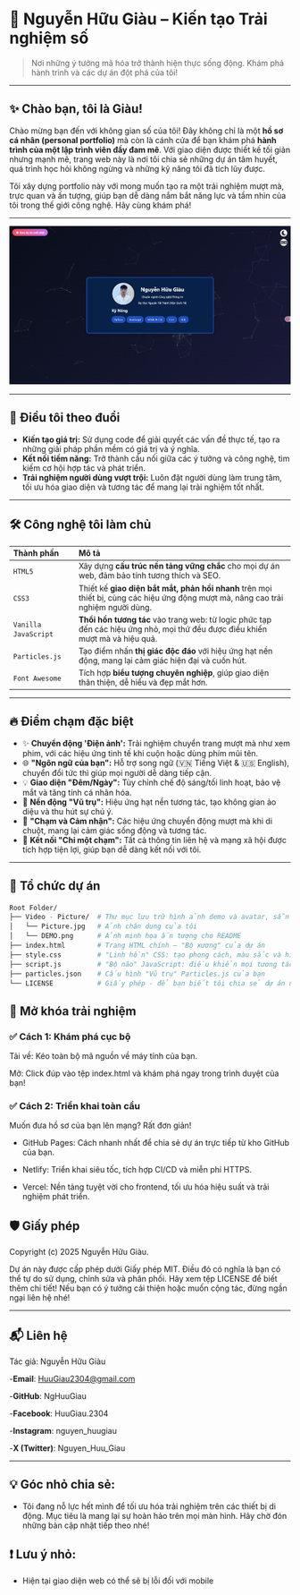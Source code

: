 # 🚀 Nguyễn Hữu Giàu – Kiến tạo Trải nghiệm số

> Nơi những ý tưởng mã hóa trở thành hiện thực sống động. Khám phá hành trình và các dự án đột phá của tôi!

---

## ✨ Chào bạn, tôi là Giàu!

Chào mừng bạn đến với không gian số của tôi! Đây không chỉ là một **hồ sơ cá nhân (personal portfolio)** mà còn là cánh cửa để bạn khám phá **hành trình của một lập trình viên đầy đam mê**. Với giao diện được thiết kế tối giản nhưng mạnh mẽ, trang web này là nơi tôi chia sẻ những dự án tâm huyết, quá trình học hỏi không ngừng và những kỹ năng tôi đã tích lũy được.

Tôi xây dựng portfolio này với mong muốn tạo ra một trải nghiệm mượt mà, trực quan và ấn tượng, giúp bạn dễ dàng nắm bắt năng lực và tầm nhìn của tôi trong thế giới công nghệ. Hãy cùng khám phá!

---

![Demo](Video-Picture/Demo.png)

---

## 🎯 Điều tôi theo đuổi

* **Kiến tạo giá trị:** Sử dụng code để giải quyết các vấn đề thực tế, tạo ra những giải pháp phần mềm có giá trị và ý nghĩa.
* **Kết nối tiềm năng:** Trở thành cầu nối giữa các ý tưởng và công nghệ, tìm kiếm cơ hội hợp tác và phát triển.
* **Trải nghiệm người dùng vượt trội:** Luôn đặt người dùng làm trung tâm, tối ưu hóa giao diện và tương tác để mang lại trải nghiệm tốt nhất.

---

## 🛠️ Công nghệ tôi làm chủ

| Thành phần           | Mô tả                                                                                                                  |
| :------------------- | :--------------------------------------------------------------------------------------------------------------------- |
| `HTML5`              | Xây dựng **cấu trúc nền tảng vững chắc** cho mọi dự án web, đảm bảo tính tương thích và SEO.                            |
| `CSS3`               | Thiết kế **giao diện bắt mắt, phản hồi nhanh** trên mọi thiết bị, cùng các hiệu ứng động mượt mà, nâng cao trải nghiệm người dùng. |
| `Vanilla JavaScript` | **Thổi hồn tương tác** vào trang web: từ logic phức tạp đến các hiệu ứng nhỏ, mọi thứ đều được điều khiển mượt mà và hiệu quả. |
| `Particles.js`       | Tạo điểm nhấn **thị giác độc đáo** với hiệu ứng hạt nền động, mang lại cảm giác hiện đại và cuốn hút.                   |
| `Font Awesome`       | Tích hợp **biểu tượng chuyên nghiệp**, giúp giao diện thân thiện, dễ hiểu và đẹp mắt hơn.                              |

---

## 🔥 Điểm chạm đặc biệt

* ✨ **Chuyển động 'Điện ảnh':** Trải nghiệm chuyển trang mượt mà như xem phim, với các hiệu ứng tinh tế khi cuộn hoặc dùng phím mũi tên.
* 🌐 **"Ngôn ngữ của bạn":** Hỗ trợ song ngữ (🇻🇳 Tiếng Việt & 🇺🇸 English), chuyển đổi tức thì giúp mọi người dễ dàng tiếp cận.
* 💡 **Giao diện "Đêm/Ngày":** Tùy chỉnh chế độ sáng/tối linh hoạt, bảo vệ mắt và tăng tính cá nhân hóa.
* 🌠 **Nền động "Vũ trụ":** Hiệu ứng hạt nền tương tác, tạo không gian ảo diệu và thu hút sự chú ý.
* 🔄 **"Chạm và Cảm nhận":** Các hiệu ứng chuyển động mượt mà khi di chuột, mang lại cảm giác sống động và tương tác.
* 💌 **Kết nối "Chỉ một chạm":** Tất cả thông tin liên hệ và mạng xã hội được tích hợp tiện lợi, giúp bạn dễ dàng kết nối với tôi.

---

## 📂 Tổ chức dự án

```bash
Root Folder/
├── Video - Picture/  # Thư mục lưu trữ hình ảnh demo và avatar, sẵn sàng cho video nếu cần!
│   └── Picture.jpg   # Ảnh chân dung của tôi
│   └── DEMO.png      # Ảnh minh họa ấn tượng cho README
├── index.html        # Trang HTML chính – "Bộ xương" của dự án
├── style.css         # "Linh hồn" CSS: tạo phong cách, màu sắc và hiệu ứng
├── script.js         # "Bộ não" JavaScript: điều khiển mọi tương tác và logic thông minh
├── particles.json    # Cấu hình "Vũ trụ" Particles.js của bạn
└── LICENSE           # Giấy phép - để bạn biết tôi chia sẻ dự án này như thế nào
```

## 🚀 Mở khóa trải nghiệm
### ✅ Cách 1: Khám phá cục bộ
Tải về: Kéo toàn bộ mã nguồn về máy tính của bạn.

Mở: Click đúp vào tệp index.html và khám phá ngay trong trình duyệt của bạn!

### ✅ Cách 2: Triển khai toàn cầu
Muốn đưa hồ sơ của bạn lên mạng? Rất đơn giản!

- GitHub Pages: Cách nhanh nhất để chia sẻ dự án trực tiếp từ kho GitHub của bạn.

- Netlify: Triển khai siêu tốc, tích hợp CI/CD và miễn phí HTTPS.

- Vercel: Nền tảng tuyệt vời cho frontend, tối ưu hóa hiệu suất và trải nghiệm phát triển.

## 🛡️ Giấy phép
Copyright (c) 2025 Nguyễn Hữu Giàu.

Dự án này được cấp phép dưới Giấy phép MIT. Điều đó có nghĩa là bạn có thể tự do sử dụng, chỉnh sửa và phân phối. Hãy xem tệp LICENSE để biết thêm chi tiết! Nếu bạn có ý tưởng cải thiện hoặc muốn cộng tác, đừng ngần ngại liên hệ nhé!

---

## 📬 Liên hệ
Tác giả: Nguyễn Hữu Giàu

-**Email**: HuuGiau2304@gmail.com

-**GitHub**: NgHuuGiau

-**Facebook**: HuuGiau.2304

-**Instagram**: nguyen_huugiau

-**X (Twitter)**: Nguyen_Huu_Giau

---

## 💡 Góc nhỏ chia sẻ:

- Tôi đang nỗ lực hết mình để tối ưu hóa trải nghiệm trên các thiết bị di động. Mục tiêu là mang lại sự hoàn hảo trên mọi màn hình. Hãy chờ đón những bản cập nhật tiếp theo nhé!

## ❗️ Lưu ý nhỏ:

- Hiện tại giao diện web có thể sẽ bị lỗi đối với mobile
